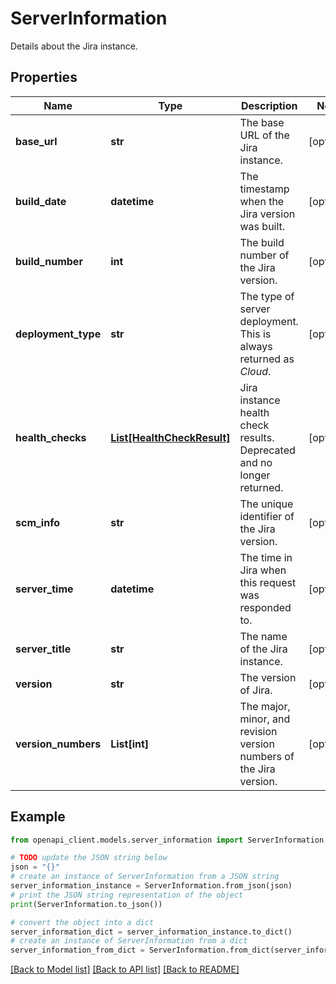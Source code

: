 # ServerInformation

Details about the Jira instance.

## Properties

Name | Type | Description | Notes
------------ | ------------- | ------------- | -------------
**base_url** | **str** | The base URL of the Jira instance. | [optional] 
**build_date** | **datetime** | The timestamp when the Jira version was built. | [optional] 
**build_number** | **int** | The build number of the Jira version. | [optional] 
**deployment_type** | **str** | The type of server deployment. This is always returned as *Cloud*. | [optional] 
**health_checks** | [**List[HealthCheckResult]**](HealthCheckResult.md) | Jira instance health check results. Deprecated and no longer returned. | [optional] 
**scm_info** | **str** | The unique identifier of the Jira version. | [optional] 
**server_time** | **datetime** | The time in Jira when this request was responded to. | [optional] 
**server_title** | **str** | The name of the Jira instance. | [optional] 
**version** | **str** | The version of Jira. | [optional] 
**version_numbers** | **List[int]** | The major, minor, and revision version numbers of the Jira version. | [optional] 

## Example

```python
from openapi_client.models.server_information import ServerInformation

# TODO update the JSON string below
json = "{}"
# create an instance of ServerInformation from a JSON string
server_information_instance = ServerInformation.from_json(json)
# print the JSON string representation of the object
print(ServerInformation.to_json())

# convert the object into a dict
server_information_dict = server_information_instance.to_dict()
# create an instance of ServerInformation from a dict
server_information_from_dict = ServerInformation.from_dict(server_information_dict)
```
[[Back to Model list]](../README.md#documentation-for-models) [[Back to API list]](../README.md#documentation-for-api-endpoints) [[Back to README]](../README.md)


